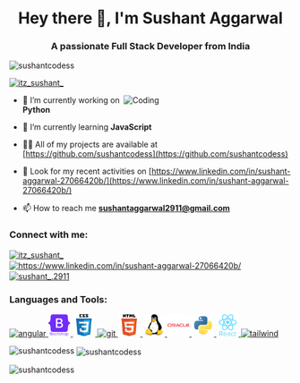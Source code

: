 <h1 align="center">Hey there 👋, I'm Sushant Aggarwal</h1>
<h3 align="center">A passionate Full Stack Developer from India</h3>

<p align="left"> <img src="https://komarev.com/ghpvc/?username=sushantcodess&label=Profile%20views&color=0e75b6&style=flat" alt="sushantcodess" /> </p>

<p align="left"> <a href="https://twitter.com/itz_sushant_" target="blank"><img src="https://img.shields.io/twitter/follow/itz_sushant_?logo=twitter&style=for-the-badge" alt="itz_sushant_" /></a> </p>
<img align="right" alt="Coding" width="300" src="https://media3.giphy.com/media/v1.Y2lkPTc5MGI3NjExcThzd3J1bHl0aWt5Y20wdnlheTdqcHBvdmFpdTg2bHF4OHI4N3N0MCZlcD12MV9pbnRlcm5hbF9naWZfYnlfaWQmY3Q9cw/lP8xu5t2DLGG045H8F/giphy.gif">

- 🔭 I’m currently working on **Python**

- 🌱 I’m currently learning **JavaScript**

- 👨‍💻 All of my projects are available at [https://github.com/sushantcodess](https://github.com/sushantcodess)

- 📝 Look for my recent activities on [https://www.linkedin.com/in/sushant-aggarwal-27066420b/](https://www.linkedin.com/in/sushant-aggarwal-27066420b/)

- 📫 How to reach me **sushantaggarwal2911@gmail.com**

<h3 align="left">Connect with me:</h3>
<p align="left">
<a href="https://twitter.com/itz_sushant_" target="blank"><img align="center" src="https://raw.githubusercontent.com/rahuldkjain/github-profile-readme-generator/master/src/images/icons/Social/twitter.svg" alt="itz_sushant_" height="30" width="40" /></a>
<a href="https://www.linkedin.com/in/sushant-aggarwal-27066420b/" target="blank"><img align="center" src="https://raw.githubusercontent.com/rahuldkjain/github-profile-readme-generator/master/src/images/icons/Social/linked-in-alt.svg" alt="https://www.linkedin.com/in/sushant-aggarwal-27066420b/" height="30" width="40" /></a>
<a href="https://instagram.com/sushant_.2911" target="blank"><img align="center" src="https://raw.githubusercontent.com/rahuldkjain/github-profile-readme-generator/master/src/images/icons/Social/instagram.svg" alt="sushant_.2911" height="30" width="40" /></a>
</p>

<h3 align="left">Languages and Tools:</h3>
<p align="left"> <a href="https://angular.io" target="_blank" rel="noreferrer"> <img src="https://angular.io/assets/images/logos/angular/angular.svg" alt="angular" width="40" height="40"/> </a> <a href="https://getbootstrap.com" target="_blank" rel="noreferrer"> <img src="https://raw.githubusercontent.com/devicons/devicon/master/icons/bootstrap/bootstrap-plain-wordmark.svg" alt="bootstrap" width="40" height="40"/> </a> <a href="https://www.w3schools.com/css/" target="_blank" rel="noreferrer"> <img src="https://raw.githubusercontent.com/devicons/devicon/master/icons/css3/css3-original-wordmark.svg" alt="css3" width="40" height="40"/> </a> <a href="https://git-scm.com/" target="_blank" rel="noreferrer"> <img src="https://www.vectorlogo.zone/logos/git-scm/git-scm-icon.svg" alt="git" width="40" height="40"/> </a> <a href="https://www.w3.org/html/" target="_blank" rel="noreferrer"> <img src="https://raw.githubusercontent.com/devicons/devicon/master/icons/html5/html5-original-wordmark.svg" alt="html5" width="40" height="40"/> </a> <a href="https://www.linux.org/" target="_blank" rel="noreferrer"> <img src="https://raw.githubusercontent.com/devicons/devicon/master/icons/linux/linux-original.svg" alt="linux" width="40" height="40"/> </a> <a href="https://www.oracle.com/" target="_blank" rel="noreferrer"> <img src="https://raw.githubusercontent.com/devicons/devicon/master/icons/oracle/oracle-original.svg" alt="oracle" width="40" height="40"/> </a> <a href="https://www.python.org" target="_blank" rel="noreferrer"> <img src="https://raw.githubusercontent.com/devicons/devicon/master/icons/python/python-original.svg" alt="python" width="40" height="40"/> </a> <a href="https://reactjs.org/" target="_blank" rel="noreferrer"> <img src="https://raw.githubusercontent.com/devicons/devicon/master/icons/react/react-original-wordmark.svg" alt="react" width="40" height="40"/> </a> <a href="https://tailwindcss.com/" target="_blank" rel="noreferrer"> <img src="https://www.vectorlogo.zone/logos/tailwindcss/tailwindcss-icon.svg" alt="tailwind" width="40" height="40"/> </a> </p>

<p><img align="left" src="https://github-readme-stats.vercel.app/api/top-langs?username=sushantcodess&show_icons=true&locale=en&layout=compact" alt="sushantcodess" /></p>

<p>&nbsp;<img align="center" src="https://github-readme-stats.vercel.app/api?username=sushantcodess&show_icons=true&locale=en" alt="sushantcodess" /></p>

<p><img align="center" src="https://github-readme-streak-stats.herokuapp.com/?user=sushantcodess&" alt="sushantcodess" /></p>

